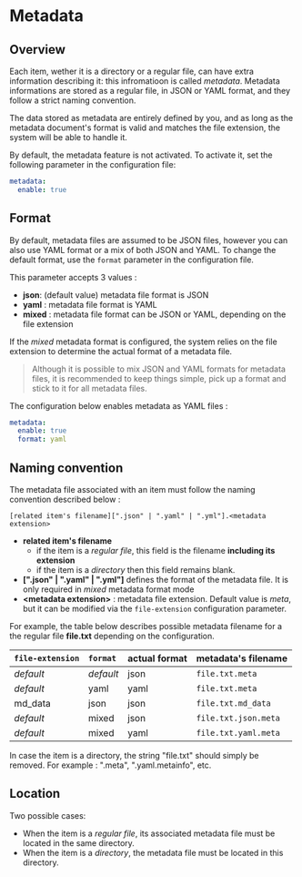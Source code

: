 # Metadata

## Overview

Each item, wether it is a directory or a regular file, can have extra information describing it: this infromatioon is called *metadata*. Metadata informations are stored as a regular file, in JSON or YAML format, and they follow a strict naming convention.

The data stored as metadata are entirely defined by you, and as long as the metadata document's format is valid and matches the file extension, the system will be able to handle it.

By default, the metadata feature is not activated. To activate it, set the following parameter in the configuration file:

```yaml
metadata:
  enable: true
```

## Format

By default, metadata files are assumed to be JSON files, however you can also use YAML format or a mix of both JSON and YAML. To change the default format, use the `format` parameter in the configuration file.

This parameter accepts 3 values :
- **json**:  (default value) metadata file format is JSON
- **yaml** : metadata file format is YAML
- **mixed** : metadata file format can be JSON or YAML, depending on the file extension

If the *mixed* metadata format is configured, the system relies on the file extension to determine the actual format of a metadata file. 

> Although it is possible to mix JSON and YAML formats for metadata files, it is recommended to keep things simple, pick up a format and stick to it for all metadata files.

The configuration below enables metadata as YAML files :

```yaml
metadata:
  enable: true
  format: yaml
```

## Naming convention

The metadata file associated with an item must follow the naming convention described below : 

```
[related item's filename][".json" | ".yaml" | ".yml"].<metadata extension>
```

- **related item's filename** 
  - if the item is a *regular file*, this field is the filename **including its extension** 
  - if the item is a *directory* then this field remains blank.
- **[".json" | ".yaml" | ".yml"]**  defines the format of the metadata file. It is only required in *mixed* metadata format mode
- **\<metadata extension>** : metadata file extension. Default value is *meta*, but it can be modified via the `file-extension` configuration parameter. 

For example, the table below describes possible metadata filename for a the regular file **file.txt** depending on the configuration.

 | `file-extension` | `format`  | actual format | metadata's filename  |
 | :--------------- | :-------- | :------------ | :------------------- |
 | *default*        | *default* | json          | `file.txt.meta`      |
 | *default*        | yaml      | yaml          | `file.txt.meta`      |
 | md_data          | json      | json          | `file.txt.md_data`   |
 | *default*        | mixed     | json          | `file.txt.json.meta` |
 | *default*        | mixed     | yaml          | `file.txt.yaml.meta` |
 
In case the item is a directory, the string "file.txt" should simply be removed. For example :  ".meta", ".yaml.metainfo", etc.

## Location

Two possible cases:

- When the item is a *regular file*, its associated metadata file must be located in the same directory.
- When the item is a *directory*, the metadata file must be located in this directory.
